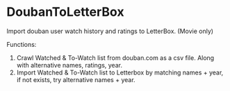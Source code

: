 # DoubanToLetterBox
Import douban user watch history and ratings to LetterBox. (Movie only)

Functions:
1. Crawl Watched & To-Watch list from douban.com as a csv file. Along with alternative names, ratings, year.
2. Import Watched & To-Watch list to Letterbox by matching names + year, if not exists, try alternative names + year.